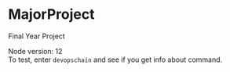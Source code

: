 # MajorProject
Final Year Project

Node version: 12  
To test, enter `devopschain` and see if you get info about command.
